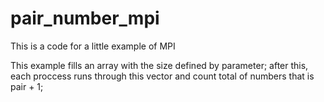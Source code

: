 # pair_number_mpi

This is a code for a little example of MPI

This example fills an array with the size defined by parameter;
after this, each proccess runs through this vector and count total of numbers that is pair + 1;
